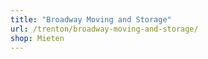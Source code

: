 ```yaml
---
title: "Broadway Moving and Storage"
url: /trenton/broadway-moving-and-storage/
shop: Mieten
---
```

